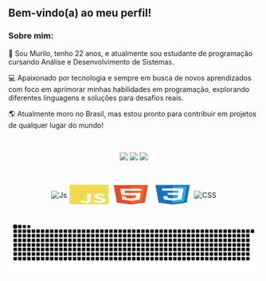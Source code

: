 ## Bem-vindo(a) ao meu perfil!

<h3>Sobre mim:</h3>

👋 Sou Murilo, tenho 22 anos, e atualmente sou estudante de programação cursando Análise e Desenvolvimento de Sistemas. 

💻 Apaixonado por tecnologia e sempre em busca de novos aprendizados com foco em aprimorar minhas habilidades em programação, explorando diferentes linguagens e soluções para desafios reais.

🌎 Atualmente moro no Brasil, mas estou pronto para contribuir em projetos de qualquer lugar do mundo!

##
<br>
<div align="center"> 
  <a href="https://www.linkedin.com/in/murilodays/" target="_blank"><img src="https://img.shields.io/badge/-LinkedIn-%230077B5?style=for-the-badge&logo=linkedin&logoColor=white" target="_blank"></a>
  <a href = "mailto:contatomurilodays@gmail.com"><img src="https://img.shields.io/badge/Gmail-D14836?style=for-the-badge&logo=gmail&logoColor=white"></a>
  <a href="https://instagram.com/murilodays" target="_blank"><img src="https://img.shields.io/badge/-Instagram-%23E4405F?style=for-the-badge&logo=instagram&logoColor=white" target="_blank"></a>
</div>

##
<div align="center" style="display: inline_block"><br>
  <img  align="center" alt="Js" height="40" width="80" src="https://cdn.jsdelivr.net/gh/devicons/devicon@latest/icons/react/react-original.svg">
  <img align="center" alt="Js" height="40" width="80" src="https://raw.githubusercontent.com/devicons/devicon/master/icons/javascript/javascript-plain.svg">
  <img align="center" alt="HTML" height="40" width="80" src="https://raw.githubusercontent.com/devicons/devicon/master/icons/html5/html5-original.svg">
  <img align="center" alt="CSS" height="40" width="80" src="https://raw.githubusercontent.com/devicons/devicon/master/icons/css3/css3-original.svg">
  <img align="center" alt="CSS" height="40" width="80" src="https://cdn.jsdelivr.net/gh/devicons/devicon@latest/icons/python/python-original.svg">
</div>

##



###

<div alight="center">
<img src="https://raw.githubusercontent.com/murilodays/murilodays/output/snake.svg" alt="Snake animation" />
</div>
